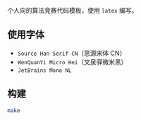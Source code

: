 个人向的算法竞赛代码模板，使用 `latex` 编写。

## 使用字体

- `Source Han Serif CN`（思源宋体 CN）
- `WenQuanYi Micro Hei`（文泉驿微米黑）
- `JetBrains Mono NL`

## 构建

```sh
make
```
